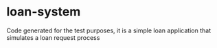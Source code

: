 # loan-system
Code generated for the test purposes, it is a simple loan application that simulates a loan request process
